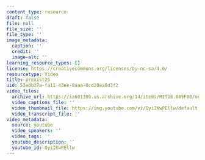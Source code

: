 ```yaml
---
content_type: resource
draft: false
file: null
file_size: ''
file_type: ''
image_metadata:
  caption: ''
  credit: ''
  image-alt: ''
learning_resource_types: []
license: https://creativecommons.org/licenses/by-nc-sa/4.0/
resourcetype: Video
title: prexist25
uid: 52e0b37a-fa11-43ee-8aaa-0cd20ea0d3f2
video_files:
  archive_url: https://ia601309.us.archive.org/14/items/MIT18.085F08/ocw-18.085-f08-rec01_300k.mp4
  video_captions_file: ''
  video_thumbnail_file: https://img.youtube.com/vi/QyiIKwPEllw/default.jpg
  video_transcript_file: ''
video_metadata:
  source: youtube
  video_speakers: ''
  video_tags: ''
  youtube_description: ''
  youtube_id: QyiIKwPEllw
---
```

